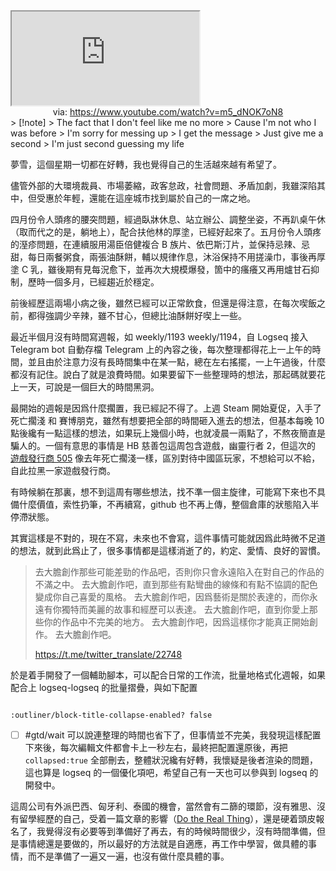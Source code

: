 <iframe src="https://www.youtube.com/embed/m5_dNOK7oN8" allow="accelerometer; autoplay; clipboard-write; encrypted-media; gyroscope; picture-in-picture; web-share" referrerpolicy="strict-origin-when-cross-origin" allowfullscreen></iframe>
<center>via: <a href='https://www.youtube.com/watch?v=m5_dNOK7oN8' target='_blank' class='external-link'>https://www.youtube.com/watch?v=m5_dNOK7oN8</a></center>
> [!note]
> The fact that I don't feel like me no more
> Cause I'm not who I was before
> I'm sorry for messing up
> I get the mеssage
> Just give me a sеcond
> I'm just second guessing my life

夢雪，這個星期一切都在好轉，我也覺得自己的生活越來越有希望了。

儘管外部的大環境裁員、市場萎縮，政客怠政，社會問題、矛盾加劇，我雖深陷其中，但受惠於年輕，還能在這座城市找到屬於自己的一席之地。

四月份令人頭疼的腰突問題，經過臥牀休息、站立辦公、調整坐姿，不再趴桌午休（取而代之的是，躺地上），配合扶他林的厚塗，已經好起來了。五月份令人頭疼的溼疹問題，在連續服用湯臣倍健複合 B 族片、依巴斯汀片，並保持忌辣、忌甜，每日兩餐粥食，兩張油酥餅，輔以規律作息，沐浴保持不用搓澡巾，事後再厚塗 C 乳，雖後期有見每況愈下，並再次大規模爆發，箇中的瘙癢又再用爐甘石抑制，歷時一個多月，已經趨近於穩定。

前後經歷這兩場小病之後，雖然已經可以正常飲食，但還是得注意，在每次喫飯之前，都得強調少辛辣，雖不甘心，但總比油酥餅好喫上一些。

最近半個月沒有時間寫週報，如 weekly/1193 weekly/1194，自 Logseq 接入 Telegram bot 自動存檔 Telegram 上的內容之後，每次整理都得花上一上午的時間，並且由於注意力沒有長時間集中在某一點，總在左右搖擺，一上午過後，什麼都沒有記住。說白了就是浪費時間。如果要留下一些整理時的想法，那起碼就要花上一天，可說是一個巨大的時間黑洞。

最開始的週報是因爲什麼擱置，我已經記不得了。上週 Steam 開始夏促，入手了 死亡擱淺 和 賽博朋克，雖然有想要把全部的時間砸入進去的想法，但基本每晚 10 點後纔有一點這樣的想法，如果玩上幾個小時，也就凌晨一兩點了，不熬夜簡直是騙人的。一個有意思的事情是 HB 慈善包這周包含遊戲，幽靈行者 2，但這次的 [遊戲發行商 505](https://505games.com/) 像去年死亡擱淺一樣，區別對待中國區玩家，不想給可以不給，自此拉黑一家遊戲發行商。

有時候躺在那裏，想不到這周有哪些想法，找不準一個主旋律，可能寫下來也不具備什麼價值，索性扔筆，不再續寫，github 也不再上傳，整個倉庫的狀態陷入半停滯狀態。

其實這樣是不對的，現在不寫，未來也不會寫，這件事情可能就因爲此時微不足道的想法，就到此爲止了，很多事情都是這樣消逝了的，約定、愛情、良好的習慣。

> 去大膽創作那些可能差勁的作品吧，否則你只會永遠陷入在對自己的作品的不滿之中。
> 去大膽創作吧，直到那些有點彎曲的線條和有點不協調的配色變成你自己喜愛的風格。
> 去大膽創作吧，因爲藝術是關於表達的，而你永遠有你獨特而美麗的故事和經歷可以表達。
> 去大膽創作吧，直到你愛上那些你的作品中不完美的地方。
> 去大膽創作吧，因爲這樣你才能真正開始創作。
> 去大膽創作吧。
>
> https://t.me/twitter_translate/22748

於是着手開發了一個輔助腳本，可以配合日常的工作流，批量地格式化週報，如果配合上 logseq-logseq 的批量摺疊，與如下配置

```edn

:outliner/block-title-collapse-enabled? false

```

- [ ] #gtd/wait 可以說連整理的時間也省下了，但事情並不完美，我發現這樣配置下來後，每次編輯文件都會卡上一秒左右，最終把配置還原後，再把 `collapsed:true` 全部刪去，整體狀況纔有好轉，我懷疑是後者渲染的問題，這也算是 logseq 的一個優化項吧，希望自己有一天也可以參與到 logseq 的開發中。

這周公司有外派巴西、匈牙利、泰國的機會，當然會有二篩的環節，沒有雅思、沒有留學經歷的自己，受着一篇文章的影響（[Do the Real Thing](https://www.scotthyoung.com/blog/2020/05/04/do-the-real-thing/)），還是硬着頭皮報名了，我覺得沒有必要等到準備好了再去，有的時候時間很少，沒有時間準備，但是事情總還是要做的，所以最好的方法就是自適應，再工作中學習，做具體的事情，而不是準備了一遍又一遍，也沒有做什麼具體的事。